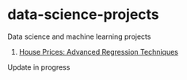 # data-science-projects
Data science and machine learning projects



1. [House Prices: Advanced Regression Techniques](https://github.com/ilora-ishaque/house-regression)

Update in progress



